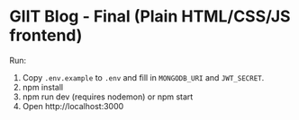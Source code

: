 # GIIT Blog - Final (Plain HTML/CSS/JS frontend)

Run:
1. Copy `.env.example` to `.env` and fill in `MONGODB_URI` and `JWT_SECRET`.
2. npm install
3. npm run dev (requires nodemon) or npm start
4. Open http://localhost:3000
